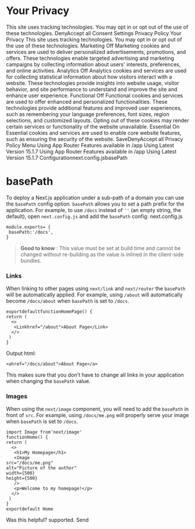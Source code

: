 # Your Privacy
This site uses tracking technologies. You may opt in or opt out of the use of these technologies.
DenyAccept all
Consent Settings
Privacy Policy
Your Privacy
This site uses tracking technologies. You may opt in or opt out of the use of these technologies.
Marketing
Off
Marketing cookies and services are used to deliver personalized advertisements, promotions, and offers. These technologies enable targeted advertising and marketing campaigns by collecting information about users' interests, preferences, and online activities. 
Analytics
Off
Analytics cookies and services are used for collecting statistical information about how visitors interact with a website. These technologies provide insights into website usage, visitor behavior, and site performance to understand and improve the site and enhance user experience.
Functional
Off
Functional cookies and services are used to offer enhanced and personalized functionalities. These technologies provide additional features and improved user experiences, such as remembering your language preferences, font sizes, region selections, and customized layouts. Opting out of these cookies may render certain services or functionality of the website unavailable.
Essential
On
Essential cookies and services are used to enable core website features, such as ensuring the security of the website. 
SaveDenyAccept all
Privacy Policy
Menu
Using App Router
Features available in /app
Using Latest Version
15.1.7
Using App Router
Features available in /app
Using Latest Version
15.1.7
Configurationnext.config.jsbasePath
# basePath
To deploy a Next.js application under a sub-path of a domain you can use the `basePath` config option.
`basePath` allows you to set a path prefix for the application. For example, to use `/docs` instead of `''` (an empty string, the default), open `next.config.js` and add the `basePath` config:
next.config.js
```
module.exports= {
 basePath:'/docs',
}
```

> **Good to know** : This value must be set at build time and cannot be changed without re-building as the value is inlined in the client-side bundles.
### Links
When linking to other pages using `next/link` and `next/router` the `basePath` will be automatically applied.
For example, using `/about` will automatically become `/docs/about` when `basePath` is set to `/docs`.
```
exportdefaultfunctionHomePage() {
return (
  <>
   <Linkhref="/about">About Page</Link>
  </>
 )
}
```

Output html:
```
<ahref="/docs/about">About Page</a>
```

This makes sure that you don't have to change all links in your application when changing the `basePath` value.
### Images
When using the `next/image` component, you will need to add the `basePath` in front of `src`.
For example, using `/docs/me.png` will properly serve your image when `basePath` is set to `/docs`.
```
import Image from'next/image'
functionHome() {
return (
  <>
   <h1>My Homepage</h1>
   <Image
src="/docs/me.png"
alt="Picture of the author"
width={500}
height={500}
   />
   <p>Welcome to my homepage!</p>
  </>
 )
}
exportdefault Home
```

Was this helpful?
supported.
Send
